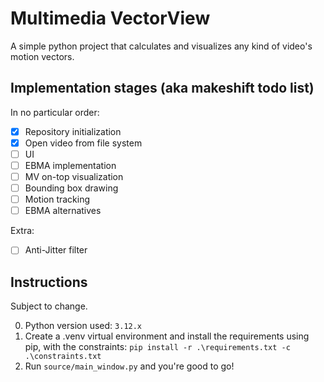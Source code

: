 # Multimedia VectorView

A simple python project that calculates and visualizes any kind of video's motion vectors.



## Implementation stages (aka makeshift todo list)

In no particular order:

- [x] Repository initialization
- [x] Open video from file system
- [ ] UI
- [ ] EBMA implementation
- [ ] MV on-top visualization
- [ ] Bounding box drawing
- [ ] Motion tracking
- [ ] EBMA alternatives

Extra:

- [ ] Anti-Jitter filter


## Instructions

Subject to change.

0. Python version used: `3.12.x`
1. Create a .venv virtual environment and install the requirements using pip, with the constraints: `pip install -r .\requirements.txt -c .\constraints.txt`
2. Run `source/main_window.py` and you're  good to go!
